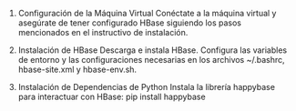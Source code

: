 1. Configuración de la Máquina Virtual
Conéctate a la máquina virtual y asegúrate de tener configurado HBase siguiendo los pasos mencionados en el instructivo de instalación.

2. Instalación de HBase
Descarga e instala HBase.
Configura las variables de entorno y las configuraciones necesarias en los archivos ~/.bashrc, hbase-site.xml y hbase-env.sh.
3. Instalación de Dependencias de Python
Instala la librería happybase para interactuar con HBase:
pip install happybase
